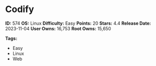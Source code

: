 # Codify

**ID:** 574
**OS:** Linux
**Difficulty:** Easy
**Points:** 20
**Stars:** 4.4
**Release Date:** 2023-11-04
**User Owns:** 16,753
**Root Owns:** 15,650

**Tags:**
- Easy
- Linux
- Web

